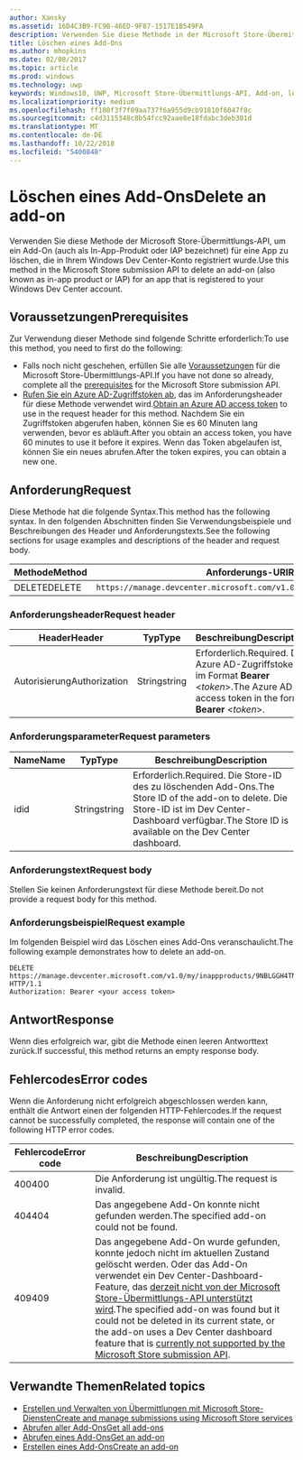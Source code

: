 ```yaml
---
author: Xansky
ms.assetid: 16D4C3B9-FC9B-46ED-9F87-1517E1B549FA
description: Verwenden Sie diese Methode in der Microsoft Store-Übermittlungs-API zum Löschen eines Add-Ons für eine App, die für Ihr Windows Dev Center-Konto registriert ist.
title: Löschen eines Add-Ons
ms.author: mhopkins
ms.date: 02/08/2017
ms.topic: article
ms.prod: windows
ms.technology: uwp
keywords: Windows10, UWP, Microsoft Store-Übermittlungs-API, Add-on, löschen, In-App-Produkt, IAP
ms.localizationpriority: medium
ms.openlocfilehash: ff108f3f7f09aa737f6a955d9cb91810f6047f8c
ms.sourcegitcommit: c4d3115348c8b54fcc92aae8e18fdabc3deb301d
ms.translationtype: MT
ms.contentlocale: de-DE
ms.lasthandoff: 10/22/2018
ms.locfileid: "5400848"
---
```

# <a name="delete-an-add-on"></a><span data-ttu-id="afd40-104">Löschen eines Add-Ons</span><span class="sxs-lookup"><span data-stu-id="afd40-104">Delete an add-on</span></span>

<span data-ttu-id="afd40-105">Verwenden Sie diese Methode der Microsoft Store-Übermittlungs-API, um ein Add-On (auch als In-App-Produkt oder IAP bezeichnet) für eine App zu löschen, die in Ihrem Windows Dev Center-Konto registriert wurde.</span><span class="sxs-lookup"><span data-stu-id="afd40-105">Use this method in the Microsoft Store submission API to delete an add-on (also known as in-app product or IAP) for an app that is registered to your Windows Dev Center account.</span></span>

## <a name="prerequisites"></a><span data-ttu-id="afd40-106">Voraussetzungen</span><span class="sxs-lookup"><span data-stu-id="afd40-106">Prerequisites</span></span>

<span data-ttu-id="afd40-107">Zur Verwendung dieser Methode sind folgende Schritte erforderlich:</span><span class="sxs-lookup"><span data-stu-id="afd40-107">To use this method, you need to first do the following:</span></span>

* <span data-ttu-id="afd40-108">Falls noch nicht geschehen, erfüllen Sie alle [Voraussetzungen](create-and-manage-submissions-using-windows-store-services.md#prerequisites) für die Microsoft Store-Übermittlungs-API.</span><span class="sxs-lookup"><span data-stu-id="afd40-108">If you have not done so already, complete all the [prerequisites](create-and-manage-submissions-using-windows-store-services.md#prerequisites) for the Microsoft Store submission API.</span></span>
* <span data-ttu-id="afd40-109">[Rufen Sie ein Azure AD-Zugriffstoken ab](create-and-manage-submissions-using-windows-store-services.md#obtain-an-azure-ad-access-token), das im Anforderungsheader für diese Methode verwendet wird.</span><span class="sxs-lookup"><span data-stu-id="afd40-109">[Obtain an Azure AD access token](create-and-manage-submissions-using-windows-store-services.md#obtain-an-azure-ad-access-token) to use in the request header for this method.</span></span> <span data-ttu-id="afd40-110">Nachdem Sie ein Zugriffstoken abgerufen haben, können Sie es 60 Minuten lang verwenden, bevor es abläuft.</span><span class="sxs-lookup"><span data-stu-id="afd40-110">After you obtain an access token, you have 60 minutes to use it before it expires.</span></span> <span data-ttu-id="afd40-111">Wenn das Token abgelaufen ist, können Sie ein neues abrufen.</span><span class="sxs-lookup"><span data-stu-id="afd40-111">After the token expires, you can obtain a new one.</span></span>

## <a name="request"></a><span data-ttu-id="afd40-112">Anforderung</span><span class="sxs-lookup"><span data-stu-id="afd40-112">Request</span></span>

<span data-ttu-id="afd40-113">Diese Methode hat die folgende Syntax.</span><span class="sxs-lookup"><span data-stu-id="afd40-113">This method has the following syntax.</span></span> <span data-ttu-id="afd40-114">In den folgenden Abschnitten finden Sie Verwendungsbeispiele und Beschreibungen des Header und Anforderungstexts.</span><span class="sxs-lookup"><span data-stu-id="afd40-114">See the following sections for usage examples and descriptions of the header and request body.</span></span>

| <span data-ttu-id="afd40-115">Methode</span><span class="sxs-lookup"><span data-stu-id="afd40-115">Method</span></span> | <span data-ttu-id="afd40-116">Anforderungs-URI</span><span class="sxs-lookup"><span data-stu-id="afd40-116">Request URI</span></span>                                                      |
|--------|------------------------------------------------------------------|
| <span data-ttu-id="afd40-117">DELETE</span><span class="sxs-lookup"><span data-stu-id="afd40-117">DELETE</span></span>    | ```https://manage.devcenter.microsoft.com/v1.0/my/inappproducts/{inAppProductId}``` |


### <a name="request-header"></a><span data-ttu-id="afd40-118">Anforderungsheader</span><span class="sxs-lookup"><span data-stu-id="afd40-118">Request header</span></span>

| <span data-ttu-id="afd40-119">Header</span><span class="sxs-lookup"><span data-stu-id="afd40-119">Header</span></span>        | <span data-ttu-id="afd40-120">Typ</span><span class="sxs-lookup"><span data-stu-id="afd40-120">Type</span></span>   | <span data-ttu-id="afd40-121">Beschreibung</span><span class="sxs-lookup"><span data-stu-id="afd40-121">Description</span></span>                                                                 |
|---------------|--------|-----------------------------------------------------------------------------|
| <span data-ttu-id="afd40-122">Autorisierung</span><span class="sxs-lookup"><span data-stu-id="afd40-122">Authorization</span></span> | <span data-ttu-id="afd40-123">String</span><span class="sxs-lookup"><span data-stu-id="afd40-123">string</span></span> | <span data-ttu-id="afd40-124">Erforderlich.</span><span class="sxs-lookup"><span data-stu-id="afd40-124">Required.</span></span> <span data-ttu-id="afd40-125">Das Azure AD-Zugriffstoken im Format **Bearer** &lt;*token*&gt;.</span><span class="sxs-lookup"><span data-stu-id="afd40-125">The Azure AD access token in the form **Bearer** &lt;*token*&gt;.</span></span> |


### <a name="request-parameters"></a><span data-ttu-id="afd40-126">Anforderungsparameter</span><span class="sxs-lookup"><span data-stu-id="afd40-126">Request parameters</span></span>

| <span data-ttu-id="afd40-127">Name</span><span class="sxs-lookup"><span data-stu-id="afd40-127">Name</span></span>        | <span data-ttu-id="afd40-128">Typ</span><span class="sxs-lookup"><span data-stu-id="afd40-128">Type</span></span>   | <span data-ttu-id="afd40-129">Beschreibung</span><span class="sxs-lookup"><span data-stu-id="afd40-129">Description</span></span>                                                                 |
|---------------|--------|-----------------------------------------------------------------------------|
| <span data-ttu-id="afd40-130">id</span><span class="sxs-lookup"><span data-stu-id="afd40-130">id</span></span> | <span data-ttu-id="afd40-131">String</span><span class="sxs-lookup"><span data-stu-id="afd40-131">string</span></span> | <span data-ttu-id="afd40-132">Erforderlich.</span><span class="sxs-lookup"><span data-stu-id="afd40-132">Required.</span></span> <span data-ttu-id="afd40-133">Die Store-ID des zu löschenden Add-Ons.</span><span class="sxs-lookup"><span data-stu-id="afd40-133">The Store ID of the add-on to delete.</span></span> <span data-ttu-id="afd40-134">Die Store-ID ist im Dev Center-Dashboard verfügbar.</span><span class="sxs-lookup"><span data-stu-id="afd40-134">The Store ID is available on the Dev Center dashboard.</span></span>  |


### <a name="request-body"></a><span data-ttu-id="afd40-135">Anforderungstext</span><span class="sxs-lookup"><span data-stu-id="afd40-135">Request body</span></span>

<span data-ttu-id="afd40-136">Stellen Sie keinen Anforderungstext für diese Methode bereit.</span><span class="sxs-lookup"><span data-stu-id="afd40-136">Do not provide a request body for this method.</span></span>


### <a name="request-example"></a><span data-ttu-id="afd40-137">Anforderungsbeispiel</span><span class="sxs-lookup"><span data-stu-id="afd40-137">Request example</span></span>

<span data-ttu-id="afd40-138">Im folgenden Beispiel wird das Löschen eines Add-Ons veranschaulicht.</span><span class="sxs-lookup"><span data-stu-id="afd40-138">The following example demonstrates how to delete an add-on.</span></span>

```
DELETE https://manage.devcenter.microsoft.com/v1.0/my/inappproducts/9NBLGGH4TNMP HTTP/1.1
Authorization: Bearer <your access token>
```

## <a name="response"></a><span data-ttu-id="afd40-139">Antwort</span><span class="sxs-lookup"><span data-stu-id="afd40-139">Response</span></span>

<span data-ttu-id="afd40-140">Wenn dies erfolgreich war, gibt die Methode einen leeren Antworttext zurück.</span><span class="sxs-lookup"><span data-stu-id="afd40-140">If successful, this method returns an empty response body.</span></span>

## <a name="error-codes"></a><span data-ttu-id="afd40-141">Fehlercodes</span><span class="sxs-lookup"><span data-stu-id="afd40-141">Error codes</span></span>

<span data-ttu-id="afd40-142">Wenn die Anforderung nicht erfolgreich abgeschlossen werden kann, enthält die Antwort einen der folgenden HTTP-Fehlercodes.</span><span class="sxs-lookup"><span data-stu-id="afd40-142">If the request cannot be successfully completed, the response will contain one of the following HTTP error codes.</span></span>

| <span data-ttu-id="afd40-143">Fehlercode</span><span class="sxs-lookup"><span data-stu-id="afd40-143">Error code</span></span> |  <span data-ttu-id="afd40-144">Beschreibung</span><span class="sxs-lookup"><span data-stu-id="afd40-144">Description</span></span>                                                                                                                                                                           |
|--------|------------------|
| <span data-ttu-id="afd40-145">400</span><span class="sxs-lookup"><span data-stu-id="afd40-145">400</span></span>  | <span data-ttu-id="afd40-146">Die Anforderung ist ungültig.</span><span class="sxs-lookup"><span data-stu-id="afd40-146">The request is invalid.</span></span> |
| <span data-ttu-id="afd40-147">404</span><span class="sxs-lookup"><span data-stu-id="afd40-147">404</span></span>  | <span data-ttu-id="afd40-148">Das angegebene Add-On konnte nicht gefunden werden.</span><span class="sxs-lookup"><span data-stu-id="afd40-148">The specified add-on could not be found.</span></span>  |
| <span data-ttu-id="afd40-149">409</span><span class="sxs-lookup"><span data-stu-id="afd40-149">409</span></span>  | <span data-ttu-id="afd40-150">Das angegebene Add-On wurde gefunden, konnte jedoch nicht im aktuellen Zustand gelöscht werden. Oder das Add-On verwendet ein Dev Center-Dashboard-Feature, das [derzeit nicht von der Microsoft Store-Übermittlungs-API unterstützt wird](create-and-manage-submissions-using-windows-store-services.md#not_supported).</span><span class="sxs-lookup"><span data-stu-id="afd40-150">The specified add-on was found but it could not be deleted in its current state, or the add-on uses a Dev Center dashboard feature that is [currently not supported by the Microsoft Store submission API](create-and-manage-submissions-using-windows-store-services.md#not_supported).</span></span> |   


## <a name="related-topics"></a><span data-ttu-id="afd40-151">Verwandte Themen</span><span class="sxs-lookup"><span data-stu-id="afd40-151">Related topics</span></span>

* [<span data-ttu-id="afd40-152">Erstellen und Verwalten von Übermittlungen mit Microsoft Store-Diensten</span><span class="sxs-lookup"><span data-stu-id="afd40-152">Create and manage submissions using Microsoft Store services</span></span>](create-and-manage-submissions-using-windows-store-services.md)
* [<span data-ttu-id="afd40-153">Abrufen aller Add-Ons</span><span class="sxs-lookup"><span data-stu-id="afd40-153">Get all add-ons</span></span>](get-all-add-ons.md)
* [<span data-ttu-id="afd40-154">Abrufen eines Add-Ons</span><span class="sxs-lookup"><span data-stu-id="afd40-154">Get an add-on</span></span>](get-an-add-on.md)
* [<span data-ttu-id="afd40-155">Erstellen eines Add-Ons</span><span class="sxs-lookup"><span data-stu-id="afd40-155">Create an add-on</span></span>](create-an-add-on.md)
